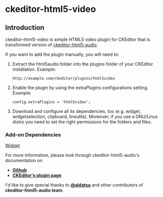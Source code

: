# ckeditor-html5-video

## Introduction
ckeditor-html5-video is simple HTML5 video plugin for CKEditor that is transformed version of [ckeditor-html5-audio](https://github.com/iametza/ckeditor-html5-audio).

If you want to add the plugin manually, you will need to:

1. Extract the html5audio folder into the plugins folder of your CKEditor installation. Example:

    ```
    http://example.com/ckeditor/plugins/html5video
    ```

2. Enable the plugin by using the extraPlugins configurations setting. Example:

    ```
    config.extraPlugins = 'html5video';
    ```

3. Download and configure all its dependencies, too (e.g. widget, widgetselection, clipboard, lineutils). Moreover, if you use a GNU/Linux distro you need to set the right permissions for the folders and files.

### Add-on Dependencies

[Widget](http://ckeditor.com/addon/widget)

For more information, please look through ckeditor-html5-audio's documentation on
* **[Github](https://github.com/iametza/ckeditor-html5-audio)**
* **[CKEditor's plugin page](http://ckeditor.com/addon/html5audio)**

I'd like to give special thanks to **[@aldatsa](https://github.com/aldatsa)** and other contributors of **ckeditor-html5-audio team**.
